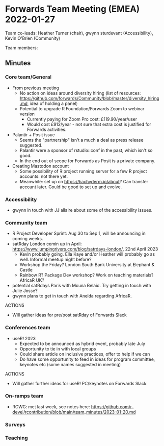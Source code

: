 # Forwards Team Meeting (EMEA) 2022-01-27

Team co-leads: Heather Turner (chair), gwynn sturdevant (Accessibility), Kevin O'Brien (Community)

Team members:
    
## Minutes

### Core team/General

- From previous meeting
    - No action on ideas around diversity hiring (list of resources: https://github.com/forwards/Community/blob/master/diversity_hiring.md, idea of holding a panel)
    - Potential to upgrade R Foundation/Forwards Zoom to webinar version
       - Currently paying for Zoom Pro cost: £119.90/year/user
       - Would cost £912/year - not sure that extra cost is justified for Forwards activities.
- Palantir + Posit issue
    - Seems the "partnership" isn't a much a deal as press release suggested.
    - Palantir were a sponsor of rstudio::conf in the past, which isn't so good.
    - In the end out of scope for Forwards as Posit is a private company.
- Creating Mastodon account
    - Some possibility of R project running server for a few R project accounts: not there yet.
    - Meanwhile: set up on https://hachyderm.io/about? Can transfer account later. Could be good to set up and evolve.

### Accessibility 

- gwynn in touch with JJ allaire about some of the accessibility issues.

### Community team

- R Project Developer Sprint: Aug 30 to Sep 1, will be announcing in coming weeks.
- satRday London comin up in April: https://www.jumpingrivers.com/blog/satrdays-london/, 22nd April 2023
    - Kevin probably going. Ella Kaye and/or Heather will probably go as well. Informal meetup night before?
    - Workshop the Friday? London South Bank University at Elephant & Castle
    - Rainbow R? Package Dev workshop? Work on teaching materials? AfricaR UK?
- potential satRdays Paris with Mouna Belaid. Try getting in touch with Julie Josse?
- gwynn plans to get in touch with Anelda regarding AfricaR.

ACTIONS

 - Will gather ideas for pre/post satRday of Forwards Slack

### Conferences team

- useR! 2023 
    - Expected to be announced as hybrid event, probably late July
    - Opportunity to tie in with local groups
    - Could share article on inclusive practices, offer to help if we can
    - Do have some opportunity to feed in ideas for program committee, keynotes etc (some names suggested in meeting)

ACTIONS

- Will gather further ideas for useR! PC/keynotes on Forwards Slack 

### On-ramps team

- RCWG: met last week, see notes here: https://github.com/r-devel/rcontribution/blob/main/team_minutes/2023-01-20.md

### Surveys

### Teaching
